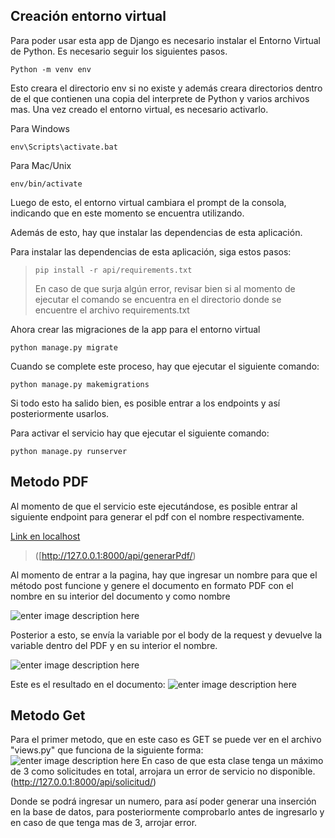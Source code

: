 ## Creación entorno virtual

Para poder usar esta app de Django es necesario instalar el Entorno Virtual de Python. Es necesario seguir los siguientes pasos.

    Python -m venv env

Esto creara el directorio env si no existe y además creara directorios dentro de el que contienen una copia del interprete de Python y varios archivos mas.
Una vez creado el entorno virtual, es necesario activarlo.

Para Windows

    env\Scripts\activate.bat
   
   Para Mac/Unix
   

    env/bin/activate
Luego de esto, el entorno virtual cambiara el prompt de la consola, indicando que en este momento se encuentra utilizando.

Además de esto, hay que instalar las dependencias de esta aplicación.

Para instalar las dependencias de esta aplicación, siga estos pasos:

> `pip install -r api/requirements.txt`
> 
> En caso de que surja algún error, revisar bien si al momento de ejecutar el comando se encuentra en el directorio donde se encuentre el archivo requirements.txt

Ahora crear las migraciones de la app para el entorno virtual

    python manage.py migrate

Cuando se complete este proceso, hay que ejecutar el siguiente comando:

    python manage.py makemigrations

Si todo esto ha salido bien, es posible entrar a los endpoints y así posteriormente usarlos.

Para activar el servicio hay que ejecutar el siguiente comando:

    python manage.py runserver




## Metodo PDF

Al momento de que el servicio este ejecutándose, es posible entrar al siguiente endpoint para generar el pdf con el nombre respectivamente.

[Link en localhost](http://127.0.0.1:8000/api/generarPdf/)

> ([http://127.0.0.1:8000/api/generarPdf/)

Al momento de entrar a la pagina, hay que ingresar un nombre para que el método post funcione y genere el documento en formato PDF con el nombre en su interior del documento y como nombre

![enter image description here](https://i.postimg.cc/zDPcYQrv/image.png)


 
Posterior a esto, se envía la variable por el body de la request y devuelve la variable dentro del PDF y en su interior el nombre.

![enter image description here](https://i.postimg.cc/fTzm5zF0/image.png)

Este es el resultado en el documento:
![enter image description here](https://i.postimg.cc/3NSRtT4g/image.png)



## Metodo Get

Para el primer metodo, que en este caso es GET se puede ver en el archivo "views.py" que funciona de la siguiente forma:
![enter image description here](https://i.postimg.cc/fytnhnq7/image.png)
 En caso de que esta clase tenga un máximo de 3 como solicitudes en total, arrojara un error de servicio no disponible.
(http://127.0.0.1:8000/api/solicitud/)

Donde se podrá ingresar un numero, para así poder generar una inserción en la base de datos, para posteriormente comprobarlo antes de ingresarlo y en caso de que tenga mas de 3, arrojar error.

